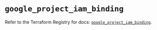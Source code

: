 # `google_project_iam_binding`

Refer to the Terraform Registry for docs: [`google_project_iam_binding`](https://registry.terraform.io/providers/drfaust92/google/4.16.4/docs/resources/project_iam_binding).
